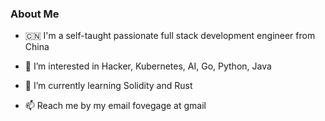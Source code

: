 
### About Me

- 🇨🇳 I'm a self-taught passionate full stack development engineer from China 

- 💞️ I’m interested in Hacker, Kubernetes, AI, Go, Python, Java

- 👀 I’m currently learning Solidity and Rust

- 📫 Reach me by my email fovegage at gmail
